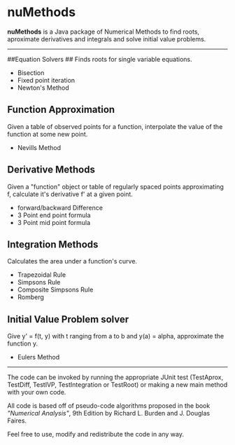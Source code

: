# nuMethods #
**nuMethods** is a Java package of Numerical Methods to find roots, aproximate derivatives and integrals and solve initial value problems. 

---------------------------------------


##Equation Solvers ##
Finds roots for single variable equations.

- Bisection
- Fixed point iteration
- Newton's Method


## Function Approximation ##
Given a table of observed points for a function, interpolate the value of the function at some new point. 

- Nevills Method


## Derivative Methods ##
Given a "function" object or table of regularly spaced points approximating f, calculate it's derivative f' at a given point. 

-  forward/backward Difference
-  3 Point end point formula
-  3 Point mid point formula

## Integration Methods ##
Calculates the area under a function's curve. 

- Trapezoidal Rule
- Simpsons Rule
- Composite Simpsons Rule
- Romberg


## Initial Value Problem solver ##
Give y' = f(t, y) with t ranging from a to b and y(a) = alpha, approximate the function y. 
  
- Eulers Method

---------------------------------------

The code can be invoked by running the appropriate JUnit test (TestAprox, TestDiff, TestIVP, TestIntegration or TestRoot) or making a new main method with your own code. 

All code is based off of pseudo-code algorithms proposed in the book _"Numerical Analysis"_, 9th Edition by Richard L. Burden and J. Douglas Faires.
 
Feel free to use, modify and redistribute the code in any way. 
